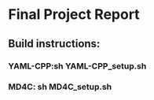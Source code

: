# Final Project Report
## Build instructions: 
### YAML-CPP:sh YAML-CPP_setup.sh
### MD4C: sh MD4C_setup.sh
